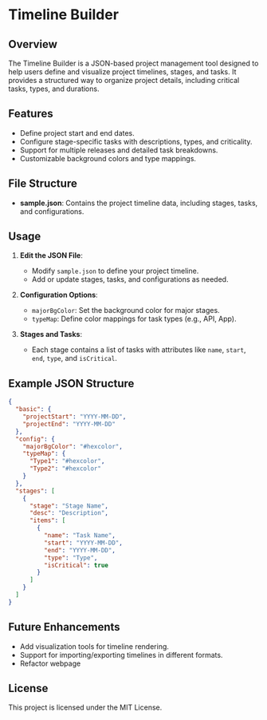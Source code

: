 # Timeline Builder

## Overview

The Timeline Builder is a JSON-based project management tool designed to help users define and visualize project timelines, stages, and tasks. It provides a structured way to organize project details, including critical tasks, types, and durations.

## Features

- Define project start and end dates.
- Configure stage-specific tasks with descriptions, types, and criticality.
- Support for multiple releases and detailed task breakdowns.
- Customizable background colors and type mappings.

## File Structure

- **sample.json**: Contains the project timeline data, including stages, tasks, and configurations.

## Usage

1. **Edit the JSON File**:

   - Modify `sample.json` to define your project timeline.
   - Add or update stages, tasks, and configurations as needed.

2. **Configuration Options**:

   - `majorBgColor`: Set the background color for major stages.
   - `typeMap`: Define color mappings for task types (e.g., API, App).

3. **Stages and Tasks**:
   - Each stage contains a list of tasks with attributes like `name`, `start`, `end`, `type`, and `isCritical`.

## Example JSON Structure

```json
{
  "basic": {
    "projectStart": "YYYY-MM-DD",
    "projectEnd": "YYYY-MM-DD"
  },
  "config": {
    "majorBgColor": "#hexcolor",
    "typeMap": {
      "Type1": "#hexcolor",
      "Type2": "#hexcolor"
    }
  },
  "stages": [
    {
      "stage": "Stage Name",
      "desc": "Description",
      "items": [
        {
          "name": "Task Name",
          "start": "YYYY-MM-DD",
          "end": "YYYY-MM-DD",
          "type": "Type",
          "isCritical": true
        }
      ]
    }
  ]
}
```

## Future Enhancements

- Add visualization tools for timeline rendering.
- Support for importing/exporting timelines in different formats.
- Refactor webpage

## License

This project is licensed under the MIT License.
